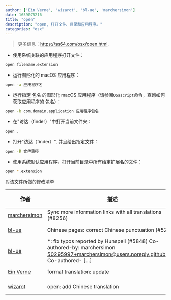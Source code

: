 ```yaml
---
author: ['Ein Verne', 'wizarot', 'bl-ue', 'marchersimon']
date: 1659075216
title: "open"
description: "open, 打开文件、目录和应用程序。"
categories: "osx"
---
```

> 更多信息：<https://ss64.com/osx/open.html>.

- 使用系统关联的应用程序打开文件：

```bash
open filename.extension
```

- 运行图形化的 macOS 应用程序：

```bash
open -a 应用程序名
```

- 运行指定 包名 的图形化 macOS 应用程序（请参阅`OSascript`命令，查询如何获取应用程序的 包名）：

```bash
open -b com.domain.application 应用程序包名
```

- 在"访达（finder）"中打开当前文件夹：

```bash
open .
```

- 打开"访达（finder）", 并且给出指定文件：

```bash
open -R 文件路径
```

- 使用系统默认应用程序，打开当前目录中所有给定扩展名的文件：

```bash
open *.extension
```
对该文件所做的修改清单


作者 | 描述 | ISO 8601日期格式 | 链接到GitHub
------|-----|-----|-----
[marchersimon](mailto:50295997+marchersimon@users.noreply.github.com) | Sync more information links with all translations (#8256) | 2022-07-29T08:13:36 | [1f610a952ea0](https://github.com/tldr-pages/tldr/commit/1f610a952ea0d53e0a1bdbd1246ef81f24db2f3f)
[bl-ue](mailto:54780737+bl-ue@users.noreply.github.com) | Chinese pages: correct Chinese punctuation (#5240) | 2021-08-02T10:41:09 | [289e30dfb3d1](https://github.com/tldr-pages/tldr/commit/289e30dfb3d1d73bade9e3610e12bfc90e9270ae)
[bl-ue](mailto:54780737+bl-ue@users.noreply.github.com) | *: fix typos reported by Hunspell (#5848) Co-authored-by: marchersimon <50295997+marchersimon@users.noreply.github.com> Co-authored- [...] | 2021-05-20T22:13:41 | [8ebd171d6f00](https://github.com/tldr-pages/tldr/commit/8ebd171d6f001698709fefc02b1fd5cc9f3a99c4)
[Ein Verne](mailto:einverne@gmail.com) | format translation: update | 2019-11-02T18:47:23 | [b33795f8ab11](https://github.com/tldr-pages/tldr/commit/b33795f8ab11d9b0b539e149d5f450af7a059b3a)
[wizarot](mailto:wizarot@qq.com) | open: add Chinese translation | 2019-03-15T12:47:29 | [e35d8f71e119](https://github.com/tldr-pages/tldr/commit/e35d8f71e1194680f1612bcedfd3255a8fc9445b)

